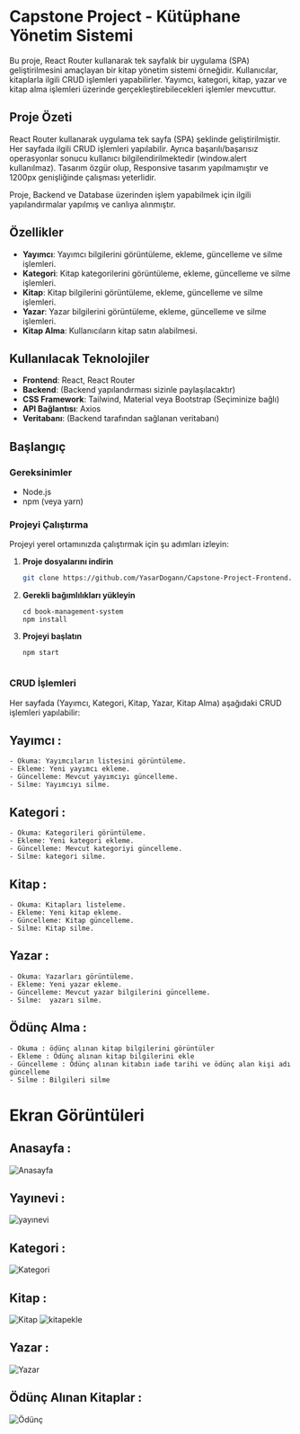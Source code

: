 # Capstone Project - Kütüphane Yönetim Sistemi

Bu proje, React Router kullanarak tek sayfalık bir uygulama (SPA) geliştirilmesini amaçlayan bir kitap yönetim sistemi örneğidir. Kullanıcılar, kitaplarla ilgili CRUD işlemleri yapabilirler. Yayımcı, kategori, kitap, yazar ve kitap alma işlemleri üzerinde gerçekleştirebilecekleri işlemler mevcuttur.

## Proje Özeti

React Router kullanarak uygulama tek sayfa (SPA) şeklinde geliştirilmiştir. Her sayfada ilgili CRUD işlemleri yapılabilir. Ayrıca başarılı/başarısız operasyonlar sonucu kullanıcı bilgilendirilmektedir (window.alert kullanılmaz). Tasarım özgür olup, Responsive tasarım yapılmamıştır ve 1200px genişliğinde çalışması yeterlidir.

Proje, Backend ve Database üzerinden işlem yapabilmek için ilgili yapılandırmalar yapılmış ve canlıya alınmıştır. 

## Özellikler

- **Yayımcı**: Yayımcı bilgilerini görüntüleme, ekleme, güncelleme ve silme işlemleri.
- **Kategori**: Kitap kategorilerini görüntüleme, ekleme, güncelleme ve silme işlemleri.
- **Kitap**: Kitap bilgilerini görüntüleme, ekleme, güncelleme ve silme işlemleri.
- **Yazar**: Yazar bilgilerini görüntüleme, ekleme, güncelleme ve silme işlemleri.
- **Kitap Alma**: Kullanıcıların kitap satın alabilmesi.

## Kullanılacak Teknolojiler

- **Frontend**: React, React Router
- **Backend**: (Backend yapılandırması sizinle paylaşılacaktır)
- **CSS Framework**: Tailwind, Material veya Bootstrap (Seçiminize bağlı)
- **API Bağlantısı**: Axios
- **Veritabanı**: (Backend tarafından sağlanan veritabanı)

## Başlangıç

### Gereksinimler

- Node.js
- npm (veya yarn)

### Projeyi Çalıştırma

Projeyi yerel ortamınızda çalıştırmak için şu adımları izleyin:

1. **Proje dosyalarını indirin**
   ```bash
   git clone https://github.com/YasarDogann/Capstone-Project-Frontend.git

2. **Gerekli bağımlılıkları yükleyin**
    ```
    cd book-management-system
    npm install
    ```

3. **Projeyi başlatın**
     ```
     npm start


### CRUD İşlemleri
Her sayfada (Yayımcı, Kategori, Kitap, Yazar, Kitap Alma) aşağıdaki CRUD işlemleri yapılabilir:

## Yayımcı :
    - Okuma: Yayımcıların listesini görüntüleme.
    - Ekleme: Yeni yayımcı ekleme.
    - Güncelleme: Mevcut yayımcıyı güncelleme.
    - Silme: Yayımcıyı silme.

## Kategori :
    - Okuma: Kategorileri görüntüleme.
    - Ekleme: Yeni kategori ekleme.
    - Güncelleme: Mevcut kategoriyi güncelleme.
    - Silme: kategori silme.

## Kitap :
    - Okuma: Kitapları listeleme.
    - Ekleme: Yeni kitap ekleme.
    - Güncelleme: Kitap güncelleme.
    - Silme: Kitap silme.

## Yazar :
    - Okuma: Yazarları görüntüleme.
    - Ekleme: Yeni yazar ekleme.
    - Güncelleme: Mevcut yazar bilgilerini güncelleme.
    - Silme:  yazarı silme.

## Ödünç Alma : 
    - Okuma : ödünç alınan kitap bilgilerini görüntüler
    - Ekleme : Ödünç alınan kitap bilgilerini ekle
    - Güncelleme : Ödünç alınan kitabın iade tarihi ve ödünç alan kişi adı güncelleme
    - Silme : Bilgileri silme

# Ekran Görüntüleri
 ## Anasayfa :
 ![Anasayfa](https://github.com/user-attachments/assets/c7d0c7d4-9313-4893-8e74-202980f3116d)


 ## Yayınevi : 
 ![yayınevi](https://github.com/user-attachments/assets/b220d437-8df6-419b-8522-43f33d95d042)


 ## Kategori : 
 ![Kategori](https://github.com/user-attachments/assets/b5c31930-0563-4658-a42f-e3a98d8ed0c8)


 ## Kitap : 
 ![Kitap](https://github.com/user-attachments/assets/9def080d-86df-48dd-9551-b73857ee1239)
 ![kitapekle](https://github.com/user-attachments/assets/06d45a73-816a-4803-a441-65cd03d7d579)


 ## Yazar :
 ![Yazar](https://github.com/user-attachments/assets/f6378568-7d6d-4ae2-9f4a-8e46c6986e96)


 ## Ödünç Alınan Kitaplar :
 ![Ödünç](https://github.com/user-attachments/assets/7f792118-d11d-4bb0-a3b3-5cb18c67072e)
